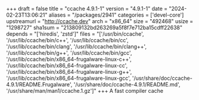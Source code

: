 +++
draft = false
title = "ccache 4.9.1-1"
version = "4.9.1-1"
date = "2024-02-23T13:06:21"
aliases = "/packages/2941"
categories = ['devel-core']
upstreamurl = "http://ccache.dev"
arch = "x86_64"
size = "492468"
usize = "1298727"
sha1sum = "213809132bd263269a5f8f7e712ba15cdff22638"
depends = "['hiredis', 'zstd']"
files = "['/usr/bin/ccache', '/usr/lib/ccache/bin/c++', '/usr/lib/ccache/bin/cc', '/usr/lib/ccache/bin/clang', '/usr/lib/ccache/bin/clang++', '/usr/lib/ccache/bin/g++', '/usr/lib/ccache/bin/gcc', '/usr/lib/ccache/bin/x86_64-frugalware-linux-c++', '/usr/lib/ccache/bin/x86_64-frugalware-linux-cc', '/usr/lib/ccache/bin/x86_64-frugalware-linux-g++', '/usr/lib/ccache/bin/x86_64-frugalware-linux-gcc', '/usr/share/doc/ccache-4.9.1/README.Frugalware', '/usr/share/doc/ccache-4.9.1/README.md', '/usr/share/man/man1/ccache.1.gz']"
+++
A fast compiler cache